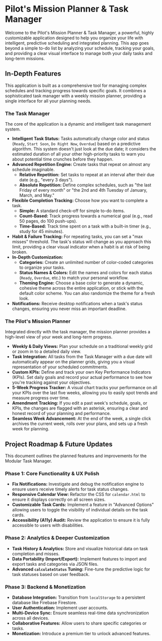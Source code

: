 # Pilot's Mission Planner & Task Manager

Welcome to the Pilot's Mission Planner & Task Manager, a powerful, highly customizable application designed to help you organize your life with intelligent, predictive scheduling and integrated planning. This app goes beyond a simple to-do list by analyzing your schedule, tracking your goals, and providing a clear visual interface to manage both your daily tasks and long-term missions.

## In-Depth Features

This application is built as a comprehensive tool for managing complex schedules and tracking progress towards specific goals. It combines a sophisticated task manager with a weekly mission planner, providing a single interface for all your planning needs.

### The Task Manager

The core of the application is a dynamic and intelligent task management system.

*   **Intelligent Task Status:** Tasks automatically change color and status (`Ready`, `Start Soon`, `Do Right Now`, `Overdue`) based on a predictive algorithm. This system doesn't just look at the due date; it considers the estimated duration of all your other high-priority tasks to warn you about potential time crunches before they happen.
*   **Advanced Repetition Engine:** Create tasks that repeat on almost any schedule imaginable.
    *   **Relative Repetition:** Set tasks to repeat at an interval after their due date (e.g., "every 3 days").
    *   **Absolute Repetition:** Define complex schedules, such as "the last Friday of every month" or "the 2nd and 4th Tuesday of January, March, and May."
*   **Flexible Completion Tracking:** Choose how you want to complete a task.
    *   **Simple:** A standard check-off for simple to-do items.
    *   **Count-Based:** Track progress towards a numerical goal (e.g., read 50 pages, do 100 push-ups).
    *   **Time-Based:** Track time spent on a task with a built-in timer (e.g., study for 45 minutes).
*   **Habit & Failure Tracking:** For repeating tasks, you can set a "max misses" threshold. The task's status will change as you approach this limit, providing a clear visual indicator when a habit is at risk of being broken.
*   **In-Depth Customization:**
    *   **Categories:** Create an unlimited number of color-coded categories to organize your tasks.
    *   **Status Names & Colors:** Edit the names and colors for each status (`Ready`, `Overdue`, etc.) to match your personal workflow.
    *   **Theming Engine:** Choose a base color to generate a dynamic, cohesive theme across the entire application, or stick with the default color scheme. You can also randomize the theme for a fresh look.
*   **Notifications:** Receive desktop notifications when a task's status changes, ensuring you never miss an important deadline.

### The Pilot's Mission Planner

Integrated directly with the task manager, the mission planner provides a high-level view of your week and long-term progress.

*   **Weekly & Daily Views:** Plan your schedule on a traditional weekly grid or zoom in to a detailed daily view.
*   **Task Integration:** All tasks from the Task Manager with a due date will automatically appear on the planner grids, giving you a visual representation of your scheduled commitments.
*   **Custom KPIs:** Define and track your own Key Performance Indicators (KPIs). Set daily goals and record your actual performance to see how you're tracking against your objectives.
*   **5-Week Progress Tracker:** A visual chart tracks your performance on all your KPIs over the last five weeks, allowing you to easily spot trends and measure progress over time.
*   **Amendment Tracking:** If you edit a past week's schedule, goals, or KPIs, the changes are flagged with an asterisk, ensuring a clear and honest record of your planning and performance.
*   **Seamless Week Advancement:** At the end of the week, a single click archives the current week, rolls over your plans, and sets up a fresh week for planning.

## Project Roadmap & Future Updates
This document outlines the planned features and improvements for the Modular Task Manager.

### Phase 1: Core Functionality & UX Polish
*   **Fix Notifications:** Investigate and debug the notification engine to ensure users receive timely alerts for task status changes.
*   **Responsive Calendar View:** Refactor the CSS for `calendar.html` to ensure it displays correctly on all screen sizes.
*   **Customizable Task Cards:** Implement a feature in "Advanced Options" allowing users to toggle the visibility of individual details on the task cards.
*   **Accessibility (A11y) Audit:** Review the application to ensure it is fully accessible to users with disabilities.

### Phase 2: Analytics & Deeper Customization
*   **Task History & Analytics:** Store and visualize historical data on task completion and misses.
*   **Data Portability (Import/Export):** Implement features to import and export tasks and categories via JSON files.
*   **Advanced `calculateStatus` Tuning:** Fine-tune the predictive logic for task statuses based on user feedback.

### Phase 3: Backend & Monetization
*   **Database Integration:** Transition from `localStorage` to a persistent database like Firebase Firestore.
*   **User Authentication:** Implement user accounts.
*   **Multi-Device Sync:** Ensure seamless real-time data synchronization across all devices.
*   **Collaborative Features:** Allow users to share specific categories or tasks.
*   **Monetization:** Introduce a premium tier to unlock advanced features.